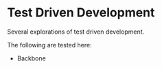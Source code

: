 # Test Driven Development

Several explorations of test driven development.

The following are tested here:

* Backbone
